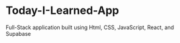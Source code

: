 # Today-I-Learned-App
Full-Stack application built using Html, CSS, JavaScript, React, and Supabase

